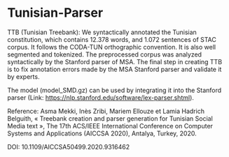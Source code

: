 # Tunisian-Parser

TTB  (Tunisian Treebank): We syntactically annotated the Tunisian constitution, which contains 12.378 words, and 1.072 sentences of STAC corpus. It follows the CODA-TUN orthographic convention.
It is also well segmented and tokenized. The preprocessed corpus was analyzed syntactically by the Stanford parser of MSA. The final step in creating TTB is to fix annotation errors made by the MSA Stanford parser and validate it by experts.

The model (model_SMD.gz) can be used by integrating it into the Stanford parser (Link: https://nlp.stanford.edu/software/lex-parser.shtml).

Reference: Asma Mekki, Inès Zribi, Mariem Ellouze et Lamia Hadrich Belguith, « Treebank creation and parser generation for Tunisian Social Media text », The 17th ACS/IEEE International Conference on Computer Systems and Applications (AICCSA 2020), Antalya, Turkey, 2020.

DOI: 10.1109/AICCSA50499.2020.9316462
